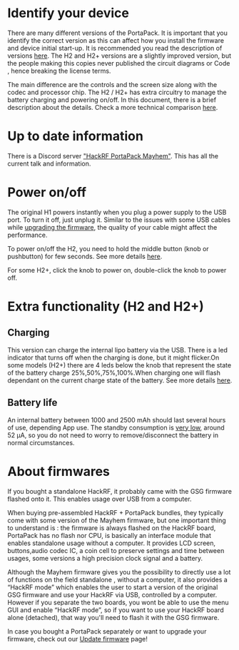 # Identify your device

There are many different versions of the PortaPack. It is important that you identify the correct version as this can affect how you install the firmware and device initial start-up. It is recommended you read the description of versions [here](PortaPack-Versions). The H2 and H2+ versions are a slightly improved version, but the people making this copies never published the circuit diagrams or Code , hence breaking the license terms. 

The main difference are the controls and the screen size  along with the codec and processor chip. The H2 / H2+ has extra circuitry to manage the battery charging and powering on/off. In this document, there is a brief description about the details. Check a more technical comparison [here](Differences-Between-H1-and-H2-models).

# Up to date information
There is a Discord server ["HackRF PortaPack Mayhem"](https://discord.gg/tuwVMv3). This has all the current talk and information.

# Power on/off
The original H1 powers instantly when you plug a power supply to the USB port. To turn it off, just unplug it. Similar to the issues with some USB cables while [upgrading the firmware](Update-firmware), the quality of your cable might affect the performance. 

To power on/off the H2, you need to hold the middle button (knob or pushbutton) for few seconds. See more details [here](https://github.com/eried/portapack-mayhem/wiki/Powering-the-PortaPack).

For some H2+, click the knob to power on, double-click the knob to power off. 

# Extra functionality (H2 and H2+)
## Charging
This version can charge the internal lipo battery via the USB. There is a led indicator that turns off when the charging is done, but it might flicker.On some models (H2+) there are 4 leds below the knob that represent the state of the battery charge 25%,50%,75%,100%.When charging one will flash dependant on the current charge state of the battery. See more details [here](https://github.com/eried/portapack-mayhem/wiki/Powering-the-PortaPack). 

## Battery life
An internal battery between 1000 and 2500 mAh should last several hours of use, depending App use. The standby consumption is [very low](https://github.com/eried/Research/blob/master/HackRF/PortaPack/h2_standby_consumption.jpg), around 52 µA, so you do not need to worry to remove/disconnect the battery in normal circumstances.

# About firmwares
If you bought a standalone HackRF, it probably came with the GSG firmware flashed onto it. This enables usage over USB from a computer.

When buying pre-assembled HackRF + PortaPack bundles, they typically come with some version of the Mayhem firmware, but one important thing to understand is : the firmware is always flashed on the HackRF board, PortaPack has no flash nor CPU, is basically an interface module that enables standalone usage without a computer. It provides LCD screen, buttons,audio codec IC, a coin cell to preserve settings and time between usages, some versions a high precision clock signal and a battery.

Although the Mayhem firmware gives you the possibility to directly use a lot of functions on the field standalone , without a computer, it also provides a “HackRF mode” which enables the user to start a version of the original GSG firmware and use your HackRF via USB, controlled by a computer. However if you separate the two boards, you wont be able to use the menu GUI and enable “HackRF mode”, so if you want to use your HackRF board alone (detached), that way you'll need to flash it with the GSG firmware.

In case you bought a PortaPack separately or want to upgrade your firmware, check out our [Update firmware](https://github.com/eried/portapack-mayhem/wiki/Update-firmware) page!